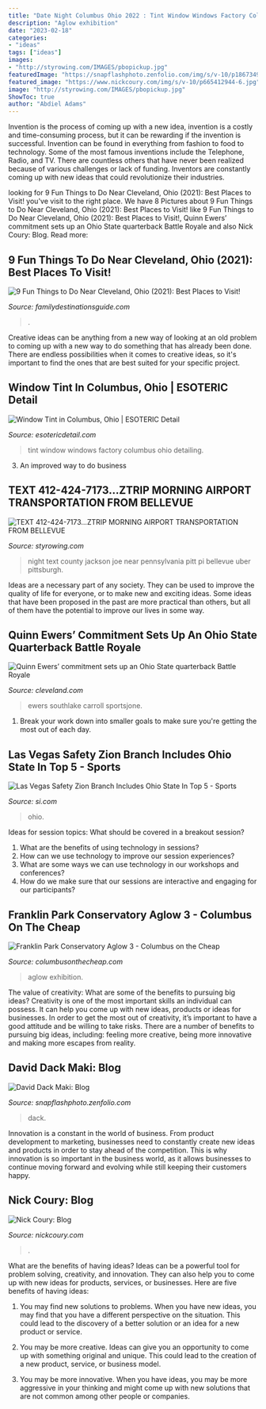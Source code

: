 ```yaml
---
title: "Date Night Columbus Ohio 2022 : Tint Window Windows Factory Columbus Ohio Detailing"
description: "Aglow exhibition"
date: "2023-02-18"
categories:
- "ideas"
tags: ["ideas"]
images:
- "http://styrowing.com/IMAGES/pbopickup.jpg"
featuredImage: "https://snapflashphoto.zenfolio.com/img/s/v-10/p1867349128-5.jpg"
featured_image: "https://www.nickcoury.com/img/s/v-10/p665412944-6.jpg"
image: "http://styrowing.com/IMAGES/pbopickup.jpg"
ShowToc: true
author: "Abdiel Adams"
---
```



Invention is the process of coming up with a new idea, invention is a costly and time-consuming process, but it can be rewarding if the invention is successful. Invention can be found in everything from fashion to food to technology. Some of the most famous inventions include the Telephone, Radio, and TV. There are countless others that have never been realized because of various challenges or lack of funding. Inventors are constantly coming up with new ideas that could revolutionize their industries.

	

		
looking for 9 Fun Things to Do Near Cleveland, Ohio (2021): Best Places to Visit! you've visit to the right place. We have 8 Pictures about 9 Fun Things to Do Near Cleveland, Ohio (2021): Best Places to Visit! like 9 Fun Things to Do Near Cleveland, Ohio (2021): Best Places to Visit!, Quinn Ewers’ commitment sets up an Ohio State quarterback Battle Royale and also Nick Coury: Blog. Read more:
		
    
## 9 Fun Things To Do Near Cleveland, Ohio (2021): Best Places To Visit!

<img loading=lazy src="https://familydestinationsguide.com/wp-content/uploads/2020/09/fun-things-to-do-near-cleveland-ohio-pinterest.jpg" onerror="this.onerror=null;this.src='https://tse4.mm.bing.net/th?id=OIP.a5M-jyv-9lMM6b3PLGtqHgHaLH&amp;pid=15.1';" alt="9 Fun Things to Do Near Cleveland, Ohio (2021): Best Places to Visit!">

_Source: familydestinationsguide.com_

>. 

	

Creative ideas can be anything from a new way of looking at an old problem to coming up with a new way to do something that has already been done. There are endless possibilities when it comes to creative ideas, so it's important to find the ones that are best suited for your specific project.

    
## Window Tint In Columbus, Ohio | ESOTERIC Detail

<img loading=lazy src="https://www.esotericdetail.com/wp-content/uploads/2018/02/window-tint-columbus-ohio-esoteric.jpg" onerror="this.onerror=null;this.src='https://tse2.mm.bing.net/th?id=OIP.N-tpiOfqK0ovkiz9zOp0YwHaE8&amp;pid=15.1';" alt="Window Tint in Columbus, Ohio | ESOTERIC Detail">

_Source: esotericdetail.com_

>tint window windows factory columbus ohio detailing. 

	

3. An improved way to do business

    
## TEXT 412-424-7173...ZTRIP MORNING AIRPORT TRANSPORTATION FROM BELLEVUE

<img loading=lazy src="http://styrowing.com/IMAGES/pbopickup.jpg" onerror="this.onerror=null;this.src='https://tse1.mm.bing.net/th?id=OIP.GSDbpVX2V2En7vERS4wT6wHaJ4&amp;pid=15.1';" alt="TEXT 412-424-7173...ZTRIP MORNING AIRPORT TRANSPORTATION FROM BELLEVUE">

_Source: styrowing.com_

>night text county jackson joe near pennsylvania pitt pi bellevue uber pittsburgh. 

	

Ideas are a necessary part of any society. They can be used to improve the quality of life for everyone, or to make new and exciting ideas. Some ideas that have been proposed in the past are more practical than others, but all of them have the potential to improve our lives in some way.

    
## Quinn Ewers’ Commitment Sets Up An Ohio State Quarterback Battle Royale

<img loading=lazy src="https://www.cleveland.com/resizer/kSzrKhwpOjLJCw0xq9CT-Dzjwrs=/1280x0/smart/cloudfront-us-east-1.images.arcpublishing.com/advancelocal/BHWI3UAGRVDOHG5QKKLOAWPEC4.jpg" onerror="this.onerror=null;this.src='https://tse2.mm.bing.net/th?id=OIP.iu0tmSAdNuAJuGkWxwYjBwHaD0&amp;pid=15.1';" alt="Quinn Ewers’ commitment sets up an Ohio State quarterback Battle Royale">

_Source: cleveland.com_

>ewers southlake carroll sportsjone. 

	

1. Break your work down into smaller goals to make sure you're getting the most out of each day. 

    
## Las Vegas Safety Zion Branch Includes Ohio State In Top 5 - Sports

<img loading=lazy src="https://www.si.com/.image/t_share/MTgxNTIyNTg2NjUwMjkwMTAy/zion-branch.jpg" onerror="this.onerror=null;this.src='https://tse1.mm.bing.net/th?id=OIP.GRgOQ-km9nelunSHJj9HjwHaDt&amp;pid=15.1';" alt="Las Vegas Safety Zion Branch Includes Ohio State In Top 5 - Sports">

_Source: si.com_

>ohio. 

	

Ideas for session topics: What should be covered in a breakout session?
1. What are the benefits of using technology in sessions? 
2. How can we use technology to improve our session experiences? 
3. What are some ways we can use technology in our workshops and conferences? 
4. How do we make sure that our sessions are interactive and engaging for our participants?

    
## Franklin Park Conservatory Aglow 3 - Columbus On The Cheap

<img loading=lazy src="https://www.columbusonthecheap.com/lotc-cms/wp-content/uploads/2020/11/Conservatory-Aglow-3-scaled.jpg" onerror="this.onerror=null;this.src='https://tse3.mm.bing.net/th?id=OIP.GAWlBW8k6cFUhniteuIWcQHaFj&amp;pid=15.1';" alt="Franklin Park Conservatory Aglow 3 - Columbus on the Cheap">

_Source: columbusonthecheap.com_

>aglow exhibition. 

	

The value of creativity: What are some of the benefits to pursuing big ideas?
Creativity is one of the most important skills an individual can possess. It can help you come up with new ideas, products or ideas for businesses. In order to get the most out of creativity, it’s important to have a good attitude and be willing to take risks. There are a number of benefits to pursuing big ideas, including: feeling more creative, being more innovative and making more escapes from reality.

    
## David Dack Maki: Blog

<img loading=lazy src="https://snapflashphoto.zenfolio.com/img/s/v-10/p1867349128-5.jpg" onerror="this.onerror=null;this.src='https://tse1.mm.bing.net/th?id=OIP.okdGcJDxA8XWn_CrOozy7AHaHa&amp;pid=15.1';" alt="David Dack Maki: Blog">

_Source: snapflashphoto.zenfolio.com_

>dack. 

	

Innovation is a constant in the world of business. From product development to marketing, businesses need to constantly create new ideas and products in order to stay ahead of the competition. This is why innovation is so important in the business world, as it allows businesses to continue moving forward and evolving while still keeping their customers happy.

    
## Nick Coury: Blog

<img loading=lazy src="https://www.nickcoury.com/img/s/v-10/p665412944-6.jpg" onerror="this.onerror=null;this.src='https://tse3.mm.bing.net/th?id=OIP._XVw95QGaRA_0jXHGKxIJwHaFB&amp;pid=15.1';" alt="Nick Coury: Blog">

_Source: nickcoury.com_

>. 

	

What are the benefits of having ideas?
Ideas can be a powerful tool for problem solving, creativity, and innovation. They can also help you to come up with new ideas for products, services, or businesses. Here are five benefits of having ideas:
1. You may find new solutions to problems. When you have new ideas, you may find that you have a different perspective on the situation. This could lead to the discovery of a better solution or an idea for a new product or service.

2. You may be more creative. Ideas can give you an opportunity to come up with something original and unique. This could lead to the creation of a new product, service, or business model.

3. You may be more innovative. When you have ideas, you may be more aggressive in your thinking and might come up with new solutions that are not common among other people or companies.

